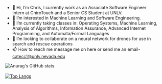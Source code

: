 - 👋 Hi, I’m Chris, I currently work as an Associate Software Engineer Intern at ChiroTouch and a Senior CS Student at UNLV.
- 👀 I’m interested in Machine Learning and Software Engineering.
- 🌱 I’m currently taking classes in: Operating Systems, Machine Learning, Analysis of Algorithms, Information Assurance, Advanced Internet Programming, and Automata/Formal Languages
- 💞️ I’m looking to collaborate on a neural network for drones for use in search and rescue operations
- 📫 How to reach me message me on here or send me an email- catecc1@unlv.nevada.edu

<!---
CivBuilder/CivBuilder is a ✨ special ✨ repository because its `README.md` (this file) appears on your GitHub profile.
You can click the Preview link to take a look at your changes.
--->

![Anurag's GitHub stats](https://github-readme-stats.vercel.app/api?username=CivBuilder&show_icons=true&theme=tokyonight)
<br><br>
[![Top Langs](https://github-readme-stats.vercel.app/api/top-langs/?username=CivBuilder&langs_count=8)](https://github.com/anuraghazra/github-readme-stats)
